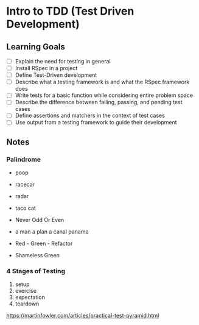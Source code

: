 # Intro to TDD (Test Driven Development)

## Learning Goals

* [ ] Explain the need for testing in general
* [ ] Install RSpec in a project
* [ ] Define Test-Driven development
* [ ] Describe what a testing framework is and what the RSpec framework does
* [ ] Write tests for a basic function while considering entire problem space
* [ ] Describe the difference between failing, passing, and pending test cases
* [ ] Define assertions and matchers in the context of test cases
* [ ] Use output from a testing framework to guide their development

## Notes

### Palindrome

* poop
* racecar
* radar
* taco cat
* Never Odd Or Even 
* a man a plan a canal panama

* Red - Green - Refactor
* Shameless Green

### 4 Stages of Testing
1. setup
2. exercise
3. expectation
4. teardown
 
https://martinfowler.com/articles/practical-test-pyramid.html